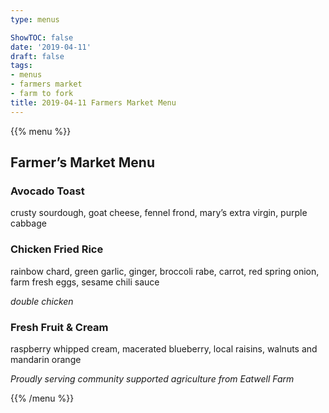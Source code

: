```yaml
---
type: menus

ShowTOC: false
date: '2019-04-11'
draft: false
tags:
- menus
- farmers market
- farm to fork
title: 2019-04-11 Farmers Market Menu
---
```


{{% menu %}}

## Farmer’s Market Menu

### Avocado Toast

crusty sourdough, goat cheese, fennel frond,
mary’s extra virgin, purple cabbage

### Chicken Fried Rice

rainbow chard, green garlic, ginger,
broccoli rabe,  carrot, red spring onion,
farm fresh eggs, sesame chili sauce

*double chicken*

### Fresh Fruit & Cream

raspberry whipped cream, macerated blueberry,
local raisins, walnuts and mandarin orange


*Proudly serving community supported agriculture from Eatwell Farm*

{{% /menu %}}
